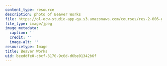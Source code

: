 ```yaml
---
content_type: resource
description: photo of Beaver Works
file: https://ol-ocw-studio-app-qa.s3.amazonaws.com/courses/res-2-006-girls-who-build-cameras-summer-2016/beeddfe0cbcf31709c6dd6be01342b6f_beaver_works.jpg
file_type: image/jpeg
image_metadata:
  caption: ''
  credit: ''
  image-alt: ''
resourcetype: Image
title: Beaver Works
uid: beeddfe0-cbcf-3170-9c6d-d6be01342b6f
---
```

